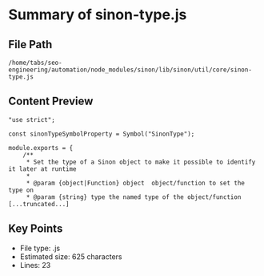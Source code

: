 # Summary of sinon-type.js
  
## File Path
`/home/tabs/seo-engineering/automation/node_modules/sinon/lib/sinon/util/core/sinon-type.js`

## Content Preview
```
"use strict";

const sinonTypeSymbolProperty = Symbol("SinonType");

module.exports = {
    /**
     * Set the type of a Sinon object to make it possible to identify it later at runtime
     *
     * @param {object|Function} object  object/function to set the type on
     * @param {string} type the named type of the object/function
[...truncated...]
```

## Key Points
- File type: .js
- Estimated size: 625 characters
- Lines: 23
